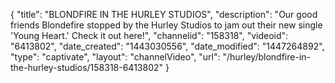 {
    "title": "BLONDFIRE IN THE HURLEY STUDIOS",
    "description": "Our good friends Blondefire stopped by the Hurley Studios to jam out their new single 'Young Heart.' Check it out here!",
    "channelid": "158318",
    "videoid": "6413802",
    "date_created": "1443030556",
    "date_modified": "1447264892",
    "type": "captivate",
    "layout": "channelVideo",
    "url": "\/hurley\/blondfire-in-the-hurley-studios\/158318-6413802"
}